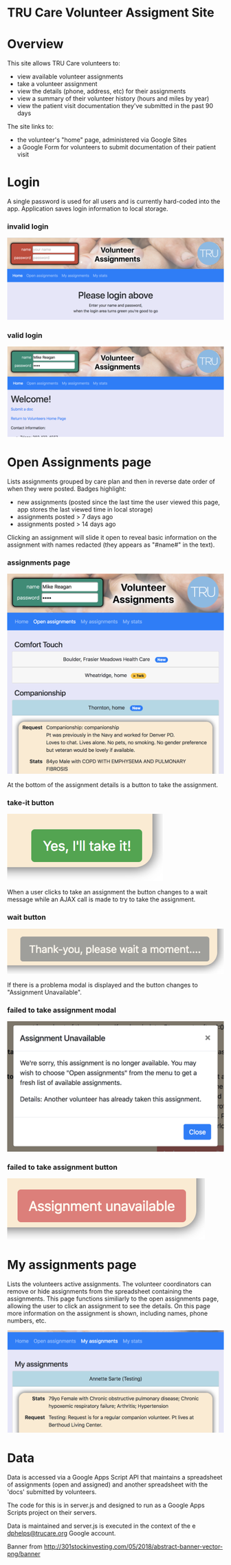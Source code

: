 # TRU Care Volunteer Assigment Site


# Overview

This site allows TRU Care volunteers to:
* view available volunteer assignments
* take a volunteer assignment
* view the details (phone, address, etc) for their assignments
* view a summary of their volunteer history (hours and miles by year)
* view the patient visit documentation they've submitted in the past 90 days  

The site links to:
* the volunteer's "home" page, administered via Google Sites
* a Google Form for volunteers to submit documentation of their patient visit


# Login

A single password is used for all users and is currently hard-coded into the
app.  Application saves login information to local storage.

### invalid login
![Example](screenshots/login-invalid.png)

### valid login
![Example](screenshots/login-valid.png)


# Open Assignments page

Lists assignments grouped by care plan and then in reverse date order of when
they were posted.  Badges highlight:
* new assignments (posted since the last time the user viewed this page, app
  stores the last viewed time in local storage)
* assignments posted > 7 days ago
* assignments posted > 14 days ago  

Clicking an assignment will slide it open to reveal basic information on the
assignment with names redacted (they appears as "#name#" in the text).

### assignments page
![Example](screenshots/open-assignments.png)

At the bottom of the assignment details is a button to take the assignment.

### take-it button
![Example](screenshots/take-it-btn.png)

When a user clicks to take an assignment the button changes to a wait message
while an AJAX call is made to try to take the assignment.  

### wait button
![Example](screenshots/take-it-wait-btn.png)

If there is a problema modal is displayed and the button changes to
"Assignment Unavailable".

### failed to take assignment modal
![Example](screenshots/take-it-failed-modal.png)

### failed to take assignment button
![ExampleÎ](screenshots/take-it-failed-btn.png)


# My assignments page

Lists the volunteers active assignments.  The volunteer coordinators can remove
or hide assignments from the spreadsheet containing the assignments.  This page
functions similiarly to the open assignments page, allowing the user to click
an assignment to see the details.  On this page more information on the
assignment is shown, including names, phone numbers, etc.

![ExampleÎ](screenshots/my-assignments.png)


# Data

Data is accessed via a Google Apps Script API that maintains a spreadsheet
of assignments (open and assigned) and another spreadsheet with the 'docs'
submitted by volunteers.

The code for this is in server.js and designed to run as a Google Apps Scripts
project on their servers.

Data is maintained and server.js is executed in the context of the e
dphelps@trucare.org Google account.

Banner from http://301stockinvesting.com/05/2018/abstract-banner-vector-png/banner
